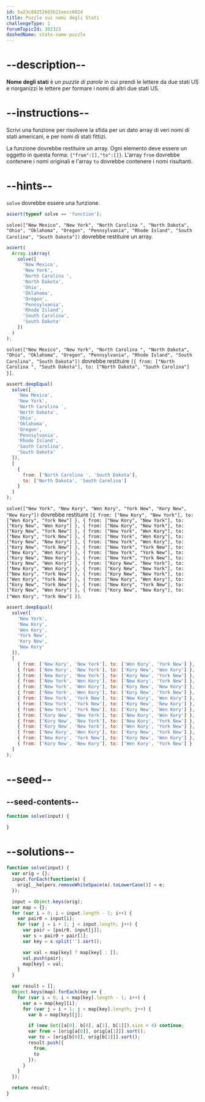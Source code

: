 ```yaml
---
id: 5a23c84252665b21eecc8024
title: Puzzle sui nomi degli Stati
challengeType: 1
forumTopicId: 302323
dashedName: state-name-puzzle
---
```


# --description--

**Nome degli stati** è <em>un puzzle di parole</em> in cui prendi le lettere da due stati US e riorganizzi le lettere per formare i nomi di altri due stati US.


# --instructions--

Scrivi una funzione per risolvere la sfida per un dato array di veri nomi di stati americani, e per nomi di stati fittizi.

La funzione dovrebbe restituire un array. Ogni elemento deve essere un oggetto in questa forma: `{"from":[],"to":[]}`. L'array `from` dovrebbe contenere i nomi originali e l'array `to` dovrebbe contenere i nomi risultanti.

# --hints--

`solve` dovrebbe essere una funzione.

```js
assert(typeof solve == 'function');
```

`solve(["New Mexico", "New York", "North Carolina ", "North Dakota", "Ohio", "Oklahoma", "Oregon", "Pennsylvania", "Rhode Island", "South Carolina", "South Dakota"])` dovrebbe restituire un array.

```js
assert(
  Array.isArray(
    solve([
      'New Mexico',
      'New York',
      'North Carolina ',
      'North Dakota',
      'Ohio',
      'Oklahoma',
      'Oregon',
      'Pennsylvania',
      'Rhode Island',
      'South Carolina',
      'South Dakota'
    ])
  )
);
```

`solve(["New Mexico", "New York", "North Carolina ", "North Dakota", "Ohio", "Oklahoma", "Oregon", "Pennsylvania", "Rhode Island", "South Carolina", "South Dakota"])` dovrebbe restituire `[{ from: ["North Carolina ", "South Dakota"], to: ["North Dakota", "South Carolina"] }]`.

```js
assert.deepEqual(
  solve([
    'New Mexico',
    'New York',
    'North Carolina ',
    'North Dakota',
    'Ohio',
    'Oklahoma',
    'Oregon',
    'Pennsylvania',
    'Rhode Island',
    'South Carolina',
    'South Dakota'
  ]),
  [
    {
      from: ['North Carolina ', 'South Dakota'],
      to: ['North Dakota', 'South Carolina']
    }
  ]
);
```

`solve(["New York", "New Kory", "Wen Kory", "York New", "Kory New", "New Kory"])` dovrebbe restituire `[{ from: ["New Kory", "New York"], to: ["Wen Kory", "York New"] }, { from: ["New Kory", "New York"], to: ["Kory New", "Wen Kory"] }, { from: ["New Kory", "New York"], to: ["Kory New", "York New"] }, { from: ["New York", "Wen Kory"], to: ["New Kory", "York New"] }, { from: ["New York", "Wen Kory"], to: ["Kory New", "New Kory"] }, { from: ["New York", "Wen Kory"], to: ["Kory New", "York New"] }, { from: ["New York", "York New"], to: ["New Kory", "Wen Kory"] }, { from: ["New York", "York New"], to: ["Kory New", "New Kory"] }, { from: ["New York", "York New"], to: ["Kory New", "Wen Kory"] }, { from: ["Kory New", "New York"], to: ["New Kory", "Wen Kory"] }, { from: ["Kory New", "New York"], to: ["New Kory", "York New"] }, { from: ["Kory New", "New York"], to: ["Wen Kory", "York New"] }, { from: ["New Kory", "Wen Kory"], to: ["Kory New", "York New"] }, { from: ["New Kory", "York New"], to: ["Kory New", "Wen Kory"] }, { from: ["Kory New", "New Kory"], to: ["Wen Kory", "York New"] }]`.

```js
assert.deepEqual(
  solve([
    'New York',
    'New Kory',
    'Wen Kory',
    'York New',
    'Kory New',
    'New Kory'
  ]),
  [
    { from: ['New Kory', 'New York'], to: ['Wen Kory', 'York New'] },
    { from: ['New Kory', 'New York'], to: ['Kory New', 'Wen Kory'] },
    { from: ['New Kory', 'New York'], to: ['Kory New', 'York New'] },
    { from: ['New York', 'Wen Kory'], to: ['New Kory', 'York New'] },
    { from: ['New York', 'Wen Kory'], to: ['Kory New', 'New Kory'] },
    { from: ['New York', 'Wen Kory'], to: ['Kory New', 'York New'] },
    { from: ['New York', 'York New'], to: ['New Kory', 'Wen Kory'] },
    { from: ['New York', 'York New'], to: ['Kory New', 'New Kory'] },
    { from: ['New York', 'York New'], to: ['Kory New', 'Wen Kory'] },
    { from: ['Kory New', 'New York'], to: ['New Kory', 'Wen Kory'] },
    { from: ['Kory New', 'New York'], to: ['New Kory', 'York New'] },
    { from: ['Kory New', 'New York'], to: ['Wen Kory', 'York New'] },
    { from: ['New Kory', 'Wen Kory'], to: ['Kory New', 'York New'] },
    { from: ['New Kory', 'York New'], to: ['Kory New', 'Wen Kory'] },
    { from: ['Kory New', 'New Kory'], to: ['Wen Kory', 'York New'] }
  ]
);
```

# --seed--

## --seed-contents--

```js
function solve(input) {

}
```

# --solutions--

```js
function solve(input) {
  var orig = {};
  input.forEach(function(e) {
    orig[__helpers.removeWhiteSpace(e).toLowerCase()] = e;
  });

  input = Object.keys(orig);
  var map = {};
  for (var i = 0; i < input.length - 1; i++) {
    var pair0 = input[i];
    for (var j = i + 1; j < input.length; j++) {
      var pair = [pair0, input[j]];
      var s = pair0 + pair[1];
      var key = s.split('').sort();

      var val = map[key] ? map[key] : [];
      val.push(pair);
      map[key] = val;
    }
  }

  var result = [];
  Object.keys(map).forEach(key => {
    for (var i = 0; i < map[key].length - 1; i++) {
      var a = map[key][i];
      for (var j = i + 1; j < map[key].length; j++) {
        var b = map[key][j];

        if (new Set([a[0], b[0], a[1], b[1]]).size < 4) continue;
        var from = [orig[a[0]], orig[a[1]]].sort();
        var to = [orig[b[0]], orig[b[1]]].sort();
        result.push({
          from,
          to
        });
      }
    }
  });

  return result;
}
```
